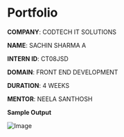 # Portfolio

 **COMPANY**: CODTECH IT SOLUTIONS

 **NAME**: SACHIN SHARMA A

 **INTERN ID**: CT08JSD

 **DOMAIN**: FRONT END DEVELOPMENT

 **DURATION**: 4 WEEKS

 **MENTOR**: NEELA SANTHOSH

 **Sample Output**

![Image](https://github.com/user-attachments/assets/ca3a1205-56ef-4d9e-b2d0-794dd4fe8987)
